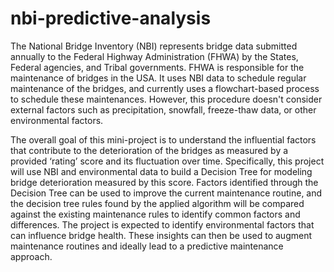  # nbi-predictive-analysis
 The National Bridge Inventory (NBI) represents bridge data submitted annually to the Federal Highway Administration (FHWA) by the States, Federal agencies, and Tribal governments. FHWA is responsible for the maintenance of bridges in the USA. It uses NBI data to schedule regular maintenance of the bridges, and currently uses a flowchart-based process to schedule these maintenances. However, this procedure doesn't consider external factors such as precipitation, snowfall, freeze-thaw data, or other environmental factors.

The overall goal of this mini-project is to understand the influential factors that contribute to the deterioration of the bridges as measured by a provided ‘rating’ score and its fluctuation over time. Specifically, this project will use NBI and environmental data to build a Decision Tree for modeling bridge deterioration measured by this score. Factors identified through the Decision Tree can be used to improve the current maintenance routine, and the decision tree rules found by the applied algorithm will be compared against the existing maintenance rules to identify common factors and differences. The project is expected to identify environmental factors that can influence bridge health. These insights can then be used to augment maintenance routines and ideally lead to a predictive maintenance approach.

